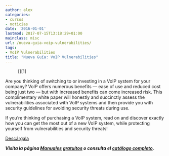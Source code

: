 ```yaml
---
author: alex
categories:
- cursos
- noticias
date: '2016-01-01'
lastmod: 2017-07-15T13:18:29+01:00
mainclass: misc
url: /nueva-guia-voip-vulnerabilities/
tags:
- VoIP Vulnerabilities
title: "Nueva Guía: VoIP Vulnerabilities"
---
```


<figure>
[<amp-img on="tap:lightbox1" role="button" tabindex="0" layout="responsive" class="size-full wp-image-1285 alignleft" alt="VoIP Vulnerabilities" src="/img/2013/01/voip-vulnerabilities.png" width="285px" height="362px" />][1]
</figure>


Are you thinking of switching to or investing in a VoIP system for your company? VoIP offers numerous benefits &#8212; ease of use and reduced cost being just two &#8212; but with increased benefits can come increased risk. This complimentary white paper will honestly and succinctly assess the vulnerabilities associated with VoIP systems and then provide you with security guidelines for avoiding security threats during use.

If you&#8217;re thinking of purchasing a VoIP system, read on and discover exactly how you can get the most out of a new VoIP system, while protecting yourself from vulnerabilities and security threats!

<div class="button-post">
<a href="http://elbauldelprogramador.tradepub.com/c/pubRD.mpl?sr=oc&_t=oc:&pc=w_come58/prgm.cgi" target="_blank" class="wi-button style-3">Descárgala<i class="icon-download icon-2x"></i></a>
</div>

***Visita la página [Manuales gratuitos][2] o consulta el [catálogo completo][3].***

 [1]: http://elbauldelprogramador.tradepub.com/c/pubRD.mpl?sr=oc&_t=oc:&pc;=w_come58/prgm.cgi
 [2]: https://elbauldelprogramador.com/manuales-gratuitos/
 [3]: http://elbauldelprogramador.tradepub.com/category/information-technology/1207/ "Catálogo completo de Guías gratuítas "
